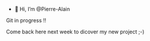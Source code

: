 - 👋 Hi, I’m @Pierre-Alain

Git in progress !!

Come back here next week to dicover my new project ;-)

<!---
Pierre-A1ain/Pierre-A1ain is a ✨ special ✨ repository because its `README.md` (this file) appears on your GitHub profile.
You can click the Preview link to take a look at your changes.
--->
